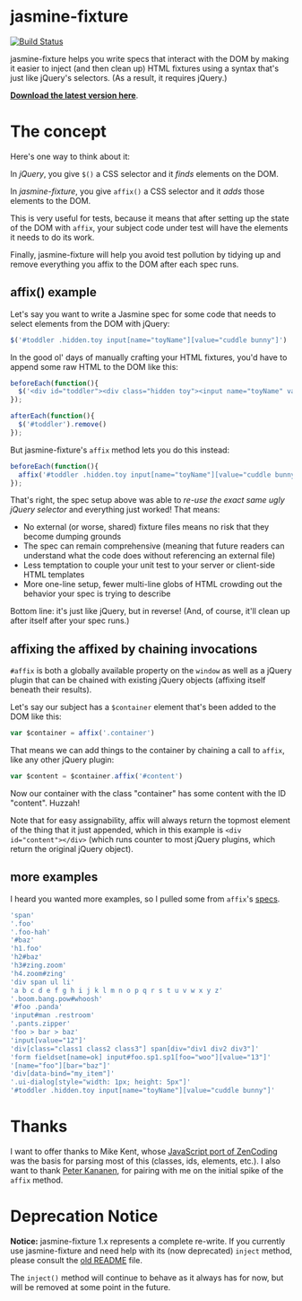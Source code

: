 # jasmine-fixture

[![Build Status](https://secure.travis-ci.org/searls/jasmine-fixture.png)](http://travis-ci.org/searls/jasmine-fixture)

jasmine-fixture helps you write specs that interact with the DOM by making it easier to inject (and then clean up) HTML fixtures using a syntax that's just like jQuery's selectors. (As a result, it requires jQuery.)

**[Download the latest version here](https://github.com/searls/jasmine-fixture/releases)**.

# The concept

Here's one way to think about it:

In *jQuery*, you give `$()` a CSS selector and it *finds* elements on the DOM.

In *jasmine-fixture*, you give `affix()` a CSS selector and it *adds* those elements to the DOM.

This is very useful for tests, because it means that after setting up the state of the DOM with `affix`, your subject code under test will have the elements it needs to do its work.

Finally, jasmine-fixture will help you avoid test pollution by tidying up and remove everything you affix to the DOM after each spec runs.

## affix() example

Let's say you want to write a Jasmine spec for some code that needs to select elements from the DOM with jQuery:

``` javascript
$('#toddler .hidden.toy input[name="toyName"][value="cuddle bunny"]')
```

In the good ol' days of manually crafting your HTML fixtures, you'd have to append some raw HTML to the DOM like this:

``` javascript
beforeEach(function(){
  $('<div id="toddler"><div class="hidden toy"><input name="toyName" value="cuddle bunny"></div></div>').appendTo('body');
});

afterEach(function(){
  $('#toddler').remove()
});
```

But jasmine-fixture's `affix` method lets you do this instead:

``` javascript
beforeEach(function(){
  affix('#toddler .hidden.toy input[name="toyName"][value="cuddle bunny"]')
});

```

That's right, the spec setup above was able to *re-use the exact same ugly jQuery selector* and everything just worked! That means:

* No external (or worse, shared) fixture files means no risk that they become dumping grounds
* The spec can remain comprehensive (meaning that future readers can understand what the code does without referencing an external file)
* Less temptation to couple your unit test to your server or client-side HTML templates
* More one-line setup, fewer multi-line globs of HTML crowding out the behavior your spec is trying to describe

Bottom line: it's just like jQuery, but in reverse! (And, of course, it'll clean up after itself after your spec runs.)

## affixing the affixed by chaining invocations

`#affix` is both a globally available property on the `window` as well as a jQuery plugin that can be chained with existing jQuery objects (affixing itself beneath their results).

Let's say our subject has a `$container` element that's been added to the DOM like this:

``` javascript
var $container = affix('.container')
```

That means we can add things to the container by chaining a call to `affix`, like any other jQuery plugin:

``` javascript
var $content = $container.affix('#content')
```

Now our container with the class "container" has some content with the ID "content". Huzzah!

Note that for easy assignability, affix will always return the topmost element of the thing that it just appended, which in this example is `<div id="content"></div>` (which runs counter to most jQuery plugins, which return the original jQuery object).

## more examples

I heard you wanted more examples, so I pulled some from `affix`'s [specs](https://github.com/searls/jasmine-fixture/blob/master/spec/affix-spec.coffee).

``` coffeescript
'span'                                                                  #<span></span>
'.foo'                                                                  #<div class="foo"></div>
'.foo-hah'                                                              #<div class="foo-hah"></div>
'#baz'                                                                  #<div id="baz"></div>
'h1.foo'                                                                #<h1 class="foo"></h1>
'h2#baz'                                                                #<h2 id="baz"></h2>
'h3#zing.zoom'                                                          #<h3 id="zing" class="zoom"></h3>
'h4.zoom#zing'                                                          #<h4 id="zing" class="zoom"></h4>
'div span ul li'                                                        #<div><span><ul><li></li></ul></span></div>
'a b c d e f g h i j k l m n o p q r s t u v w x y z'                   #<a><b><c><d><e><f><g><h><i><j><k><l><m><n><o><p><q><r><s><t><u><v><w><x><y><z></z></y></x></w></v></u></t></s></r></q></p></o></n></m></l></k></j></i></h></g></f></e></d></c></b></a>
'.boom.bang.pow#whoosh'                                                 #<div id="whoosh" class="boom bang pow"></div>
'#foo .panda'                                                           #<div id="foo"><div class="panda"></div></div>
'input#man .restroom'                                                   #<input id="man"></input>
'.pants.zipper'                                                         #<div class="pants zipper"></div>
'foo > bar > baz'                                                       #<foo><bar><baz></baz></bar></foo>
'input[value="12"]'                                                     #<input value="12">
'div[class="class1 class2 class3"] span[div="div1 div2 div3"]'          #<div class="class1 class2 class3"><span div="div1 div2 div3"></span></div>
'form fieldset[name=ok] input#foo.sp1.sp1[foo="woo"][value="13"]'       #<form><fieldset name="ok"><input foo="woo" value="13" id="foo" class="sp1 sp1"></fieldset></form>
'[name="foo"][bar="baz"]'                                               #<name name="foo" bar="baz"></name>
'div[data-bind="my_item"]'                                              #<div data-bind="my_item"></div>
'.ui-dialog[style="width: 1px; height: 5px"]'                           #<div style="width: 1px; height: 5px" class="ui-dialog"></div>
'#toddler .hidden.toy input[name="toyName"][value="cuddle bunny"]'      #<div id="toddler"><div class="hidden toy"><input name="toyName" value="cuddle bunny"></div></div>
```

# Thanks

I want to offer thanks to Mike Kent, whose [JavaScript port of ZenCoding](https://github.com/zodoz/jquery-ZenCoding) was the basis for parsing most of this (classes, ids, elements, etc.). I also want to thank [Peter Kananen](https://twitter.com/#!/pkananen), for pairing with me on the initial spike of the `affix` method.

# Deprecation Notice

**Notice:** jasmine-fixture 1.x represents a complete re-write. If you currently use jasmine-fixture and need help with its (now deprecated) `inject` method, please consult the [old README](https://github.com/searls/jasmine-fixture/blob/master/README-0.x.md) file.

The `inject()` method will continue to behave as it always has for now, but will be removed at some point in the future.

